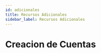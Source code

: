 ```yaml
---
id: adicionales
title: Recursos Adicionales
sidebar_label: Recursos Adicionales
---
```


# Creacion de Cuentas